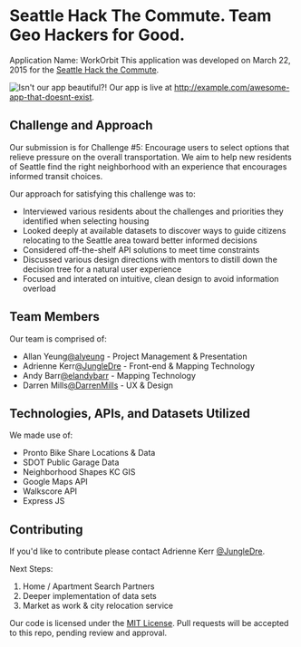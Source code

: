 # Seattle Hack The Commute.  Team Geo Hackers for Good.
Application Name: WorkOrbit
This application was developed on March 22, 2015 for the [Seattle Hack the Commute](http://hackthecommute.seattle.gov/).

![Isn't our app beautiful?!](http://i.imgur.com/i0s7Mr6.png)
Our app is live at http://example.com/awesome-app-that-doesnt-exist.

## Challenge and Approach

Our submission is for Challenge #5: Encourage users to select options that relieve pressure on the overall transportation.
We aim to help new residents of Seattle find the right neighborhood with an experience that encourages informed transit choices.

Our approach for satisfying this challenge was to:

- Interviewed various residents about the challenges and priorities they identified when selecting housing
- Looked deeply at available datasets to discover ways to guide citizens relocating to the Seattle area toward better informed decisions
- Considered off-the-shelf API solutions to meet time constraints
- Discussed various design directions with mentors to distill down the decision tree for a natural user experience
- Focused and interated on intuitive, clean design to avoid information overload


## Team Members

Our team is comprised of:

- Allan Yeung[@alyeung](https://github.com/alyeung) - Project Management & Presentation
- Adrienne Kerr[@JungleDre](https://github.com/jungledre) - Front-end & Mapping Technology
- Andy Barr[@elandybarr](https://github.com/elandybarr) - Mapping Technology
- Darren Mills[@DarrenMills](https://github.com/DarrenRM) - UX & Design

## Technologies, APIs, and Datasets Utilized

We made use of:

- Pronto Bike Share Locations & Data
- SDOT Public Garage Data
- Neighborhood Shapes KC GIS
- Google Maps API
- Walkscore API
- Express JS

## Contributing

If you'd like to contribute please contact Adrienne Kerr [@JungleDre](https://github.com/jungledre).

Next Steps:
1. Home / Apartment Search Partners
2. Deeper implementation of data sets
3. Market as work & city relocation service

Our code is licensed under the [MIT License](LICENSE.md). Pull requests will be accepted to this repo, pending review and approval.
